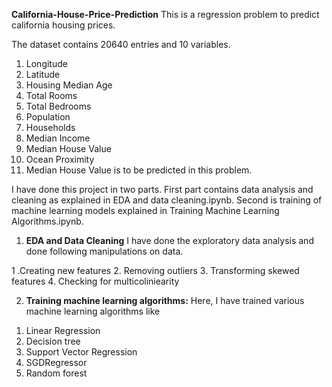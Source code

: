 **California-House-Price-Prediction**
This is a regression problem to predict california housing prices.

The dataset contains 20640 entries and 10 variables.

1.  Longitude
2.  Latitude
3.  Housing Median Age
 4. Total Rooms
5.  Total Bedrooms
 6. Population
 7. Households
 8. Median Income
 9. Median House Value
 10. Ocean Proximity
 11. Median House Value is to be predicted in this problem.

I have done this project in two parts. First part contains data analysis and cleaning as explained in EDA and data cleaning.ipynb. Second is training of machine learning models explained in Training Machine Learning Algorithms.ipynb.

1) **EDA and Data Cleaning**
I have done the exploratory data analysis and done following manipulations on data.

1 .Creating new features
2. Removing outliers
3. Transforming skewed features
4. Checking for multicoliniearity

2) **Training machine learning algorithms:**
Here, I have trained various machine learning algorithms like
1. Linear Regression
2. Decision tree
3. Support Vector Regression
4. SGDRegressor
5. Random forest
